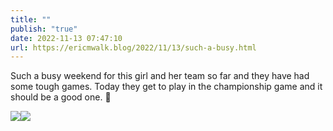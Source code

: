 ```yaml
---
title: ""
publish: "true"
date: 2022-11-13 07:47:10
url: https://ericmwalk.blog/2022/11/13/such-a-busy.html
---
```


Such a busy weekend for this girl and her team so far and they have had some tough games. Today they get to play in the championship game and it should be a good one. 🏒


![](https://ericmwalk.blog/uploads/2022/d874d1b9eb.jpg)![](https://ericmwalk.blog/uploads/2022/dad5d54a3f.jpg)